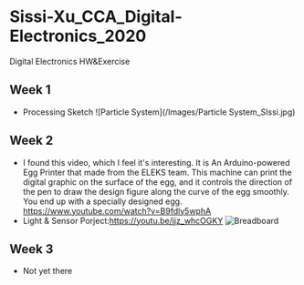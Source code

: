 # Sissi-Xu_CCA_Digital-Electronics_2020
Digital Electronics HW&amp;Exercise


## Week 1
- Processing Sketch
![Particle System](/Images/Particle System_SIssi.jpg)

## Week 2
- I found this video, which I feel it's interesting. It is An Arduino-powered Egg Printer that made from the ELEKS team. This machine can print the digital graphic on the surface of the egg, and it controls the direction of the pen to draw the design figure along the curve of the egg smoothly. You end up with a specially designed egg. https://www.youtube.com/watch?v=B9fdly5wphA
- Light & Sensor Porject:https://youtu.be/jjz_whcOGKY
![Breadboard](/images/LED_Breadboard2.jpg)

## Week 3
- Not yet there
